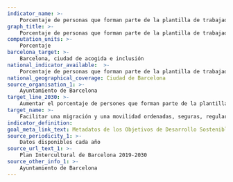 ```yaml
---
indicator_name: >-
    Porcentaje de personas que forman parte de la plantilla de trabajadores y trabajadoras municipales y que han nacido en el extranjero
graph_title: >-
    Porcentaje de personas que forman parte de la plantilla de trabajadores y trabajadoras municipales y que han nacido en el extranjero
computation_units: >-
    Porcentaje
barcelona_target: >-
    Barcelona, ciudad de acogida e inclusión
national_indicator_available:  >-
    Porcentaje de personas que forman parte de la plantilla de trabajadores y trabajadoras municipales y que han nacido en el extranjero
national_geographical_coverage: Ciudad de Barcelona 
source_organisation_1: >-
    Ayuntamiento de Barcelona
target_line_2030: >-
    Aumentar el porcentaje de persones que forman parte de la plantilla de trabajadores y trabajadoras municipales y que han nacido en el extranjero. Valor meta 2030: Por determinar 
target_name: >-
    Facilitar una migración y una movilidad ordenadas, seguras, regulares y responsables de las personas, incluso mediante la aplicación de políticas migratorias planificadas y bien gestionadas
indicator_definition:
goal_meta_link_text: Metadatos de los Objetivos de Desarrollo Sostenible de las Naciones Unidas (pdf 894kB)
source_periodicity_1: >-
    Datos disponibles cada año
source_url_text_1: >-
    Plan Intercultural de Barcelona 2019-2030
source_other_info_1: >-
    Ayuntamiento de Barcelona
---
```


